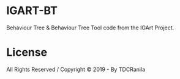 # IGART-BT
Behaviour Tree &amp; Behaviour Tree Tool code from the IGArt Project.

# License
All Rights Reserved / Copyright © 2019 - By TDCRanila
